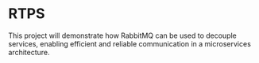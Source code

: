# RTPS
This project will demonstrate how RabbitMQ can be used to decouple services, enabling efficient and reliable communication in a microservices architecture.
